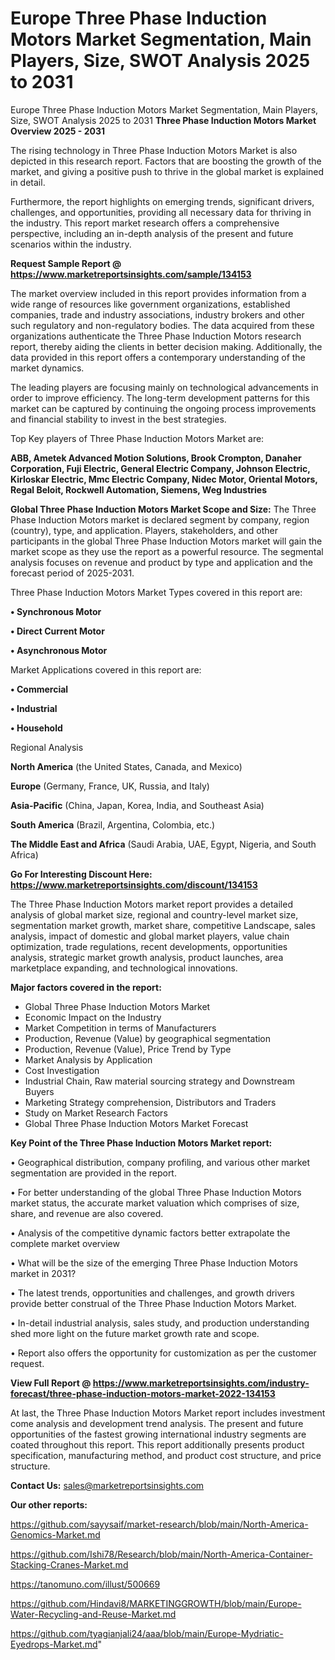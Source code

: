 # Europe Three Phase Induction Motors Market Segmentation, Main Players, Size, SWOT Analysis 2025 to 2031
Europe Three Phase Induction Motors Market Segmentation, Main Players, Size, SWOT Analysis 2025 to 2031
<Strong> Three Phase Induction Motors Market Overview 2025 - 2031</strong>

The rising technology in Three Phase Induction Motors Market is also depicted in this research report. Factors that are boosting the growth of the market, and giving a positive push to thrive in the global market is explained in detail.

Furthermore, the report highlights on emerging trends, significant drivers, challenges, and opportunities, providing all necessary data for thriving in the industry. This report market research offers a comprehensive perspective, including an in-depth analysis of the present and future scenarios within the industry.

<strong>Request Sample Report @ <a href=https://www.marketreportsinsights.com/sample/134153>https://www.marketreportsinsights.com/sample/134153</a></strong>

The market overview included in this report provides information from a wide range of resources like government organizations, established companies, trade and industry associations, industry brokers and other such regulatory and non-regulatory bodies. The data acquired from these organizations authenticate the Three Phase Induction Motors research report, thereby aiding the clients in better decision making. Additionally, the data provided in this report offers a contemporary understanding of the market dynamics.

The leading players are focusing mainly on technological advancements in order to improve efficiency. The long-term development patterns for this market can be captured by continuing the ongoing process improvements and financial stability to invest in the best strategies.

Top Key players of Three Phase Induction Motors Market are:

<strong>ABB, Ametek Advanced Motion Solutions, Brook Crompton, Danaher Corporation, Fuji Electric, General Electric Company, Johnson Electric, Kirloskar Electric, Mmc Electric Company, Nidec Motor, Oriental Motors, Regal Beloit, Rockwell Automation, Siemens, Weg Industries</strong>

<strong><b>Global Three Phase Induction Motors Market Scope and Size:</b></strong>
The Three Phase Induction Motors market is declared segment by company, region (country), type, and application. Players, stakeholders, and other participants in the global Three Phase Induction Motors market will gain the market scope as they use the report as a powerful resource. The segmental analysis focuses on revenue and product by type and application and the forecast period of 2025-2031.

Three Phase Induction Motors Market Types covered in this report are:

<strong>• Synchronous Motor

• Direct Current Motor

• Asynchronous Motor</strong>

Market Applications covered in this report are:

<strong>• Commercial

• Industrial

• Household</strong> 

Regional Analysis

<strong>North America</strong> (the United States, Canada, and Mexico)

<strong>Europe</strong> (Germany, France, UK, Russia, and Italy)

<strong>Asia-Pacific</strong> (China, Japan, Korea, India, and Southeast Asia)

<strong>South America</strong> (Brazil, Argentina, Colombia, etc.)

<strong>The Middle East and Africa</strong> (Saudi Arabia, UAE, Egypt, Nigeria, and South Africa)

<strong>Go For Interesting Discount Here: <a href=https://www.marketreportsinsights.com/discount/134153>https://www.marketreportsinsights.com/discount/134153</a></strong>

The Three Phase Induction Motors market report provides a detailed analysis of global market size, regional and country-level market size, segmentation market growth, market share, competitive Landscape, sales analysis, impact of domestic and global market players, value chain optimization, trade regulations, recent developments, opportunities analysis, strategic market growth analysis, product launches, area marketplace expanding, and technological innovations.

<strong><b>Major factors covered in the report:</b></strong>
<ul>
  <li>Global Three Phase Induction Motors Market </li>
  <li>Economic Impact on the Industry</li>
  <li>Market Competition in terms of Manufacturers</li>
  <li>Production, Revenue (Value) by geographical segmentation</li>
  <li>Production, Revenue (Value), Price Trend by Type</li>
  <li>Market Analysis by Application</li>
  <li>Cost Investigation</li>
  <li>Industrial Chain, Raw material sourcing strategy and Downstream Buyers</li>
  <li>Marketing Strategy comprehension, Distributors and Traders</li>
  <li>Study on Market Research Factors</li>
  <li>Global Three Phase Induction Motors Market Forecast</li>
</ul>

<strong><b>Key Point of the Three Phase Induction Motors Market report:</b></strong>

• Geographical distribution, company profiling, and various other market segmentation are provided in the report.

• For better understanding of the global Three Phase Induction Motors market status, the accurate market valuation which comprises of size, share, and revenue are also covered.

• Analysis of the competitive dynamic factors better extrapolate the complete market overview

• What will be the size of the emerging Three Phase Induction Motors market in 2031?

• The latest trends, opportunities and challenges, and growth drivers provide better construal of the Three Phase Induction Motors Market.

• In-detail industrial analysis, sales study, and production understanding shed more light on the future market growth rate and scope.

• Report also offers the opportunity for customization as per the customer request.

<strong><b>View Full Report @ <a href=https://www.marketreportsinsights.com/industry-forecast/three-phase-induction-motors-market-2022-134153>https://www.marketreportsinsights.com/industry-forecast/three-phase-induction-motors-market-2022-134153</a></b></strong>


At last, the Three Phase Induction Motors Market report includes investment come analysis and development trend analysis. The present and future opportunities of the fastest growing international industry segments are coated throughout this report. This report additionally presents product specification, manufacturing method, and product cost structure, and price structure.

<strong>Contact Us:</strong>
sales@marketreportsinsights.com

<strong>Our other reports:</strong>

<a href=https://github.com/sayysaif/market-research/blob/main/North-America-Genomics-Market.md>https://github.com/sayysaif/market-research/blob/main/North-America-Genomics-Market.md</a>

<a href=https://github.com/Ishi78/Research/blob/main/North-America-Container-Stacking-Cranes-Market.md>https://github.com/Ishi78/Research/blob/main/North-America-Container-Stacking-Cranes-Market.md</a>

<a href=https://tanomuno.com/illust/500669>https://tanomuno.com/illust/500669</a>

<a href=https://github.com/Hindavi8/MARKETINGGROWTH/blob/main/Europe-Water-Recycling-and-Reuse-Market.md>https://github.com/Hindavi8/MARKETINGGROWTH/blob/main/Europe-Water-Recycling-and-Reuse-Market.md</a>

<a href=https://github.com/tyagianjali24/aaa/blob/main/Europe-Mydriatic-Eyedrops-Market.md>https://github.com/tyagianjali24/aaa/blob/main/Europe-Mydriatic-Eyedrops-Market.md</a>"
